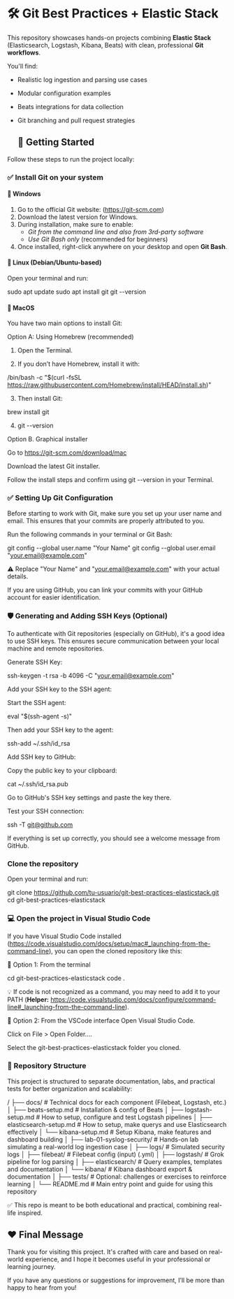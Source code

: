 # 🛠️ Git Best Practices + Elastic Stack
This repository showcases hands-on projects combining **Elastic Stack** (Elasticsearch, Logstash, Kibana, Beats) with clean, professional **Git workflows**.

You'll find:
- Realistic log ingestion and parsing use cases
- Modular configuration examples
- Beats integrations for data collection
- Git branching and pull request strategies

  ## 🚀 Getting Started

Follow these steps to run the project locally:

### ✅ Install Git on your system

#### 🔹 Windows
1. Go to the official Git website: (https://git-scm.com)
2. Download the latest version for Windows.
3. During installation, make sure to enable:
   - *Git from the command line and also from 3rd-party software*
   - *Use Git Bash only* (recommended for beginners)
4. Once installed, right-click anywhere on your desktop and open **Git Bash**.

#### 🔹 Linux (Debian/Ubuntu-based)
Open your terminal and run:

sudo apt update
sudo apt install git
git --version

#### 🔹 MacOS 
You have two main options to install Git:

Option A: Using Homebrew (recommended)

1. Open the Terminal.

2. If you don’t have Homebrew, install it with:

/bin/bash -c "$(curl -fsSL https://raw.githubusercontent.com/Homebrew/install/HEAD/install.sh)"

3. Then install Git:

brew install git


4. git --version


Option B. Graphical installer

Go to https://git-scm.com/download/mac

Download the latest Git installer.

Follow the install steps and confirm using git --version in your Terminal.


### ✅ Setting Up Git Configuration

Before starting to work with Git, make sure you set up your user name and email. This ensures that your commits are properly attributed to you.

Run the following commands in your terminal or Git Bash:

git config --global user.name "Your Name"
git config --global user.email "your.email@example.com"

⚠️ Replace "Your Name" and "your.email@example.com" with your actual details.

If you are using GitHub, you can link your commits with your GitHub account for easier identification.

### 🛡️ Generating and Adding SSH Keys (Optional)
To authenticate with Git repositories (especially on GitHub), it's a good idea to use SSH keys. This ensures secure communication between your local machine and remote repositories.

Generate SSH Key:

ssh-keygen -t rsa -b 4096 -C "your.email@example.com"

Add your SSH key to the SSH agent:

Start the SSH agent:

eval "$(ssh-agent -s)"

Then add your SSH key to the agent:

ssh-add ~/.ssh/id_rsa

Add SSH key to GitHub:

Copy the public key to your clipboard:

cat ~/.ssh/id_rsa.pub

Go to GitHub's SSH key settings and paste the key there.

Test your SSH connection:

ssh -T git@github.com

If everything is set up correctly, you should see a welcome message from GitHub.

### Clone the repository

Open your terminal and run:

git clone https://github.com/tu-usuario/git-best-practices-elasticstack.git
cd git-best-practices-elasticstack

### 💻 Open the project in Visual Studio Code
If you have Visual Studio Code installed (https://code.visualstudio.com/docs/setup/mac#_launching-from-the-command-line), you can open the cloned repository like this:

🔹 Option 1: From the terminal

cd git-best-practices-elasticstack
code .

💡 If code is not recognized as a command, you may need to add it to your PATH (**Helper:** https://code.visualstudio.com/docs/configure/command-line#_launching-from-the-command-line).

🔹 Option 2: From the VSCode interface
Open Visual Studio Code.

Click on File > Open Folder....

Select the git-best-practices-elasticstack folder you cloned.

### 📁 Repository Structure

This project is structured to separate documentation, labs, and practical tests for better organization and scalability:

/
├── docs/                      # Technical docs for each component (Filebeat, Logstash, etc.)
│   ├── beats-setup.md         # Installation & config of Beats
│   ├── logstash-setup.md      # How to setup, configure and test Logstash pipelines
│   ├── elasticsearch-setup.md       # How to setup, make querys and use Elasticsearch effectively
│   └── kibana-setup.md              # Setup Kibana, make features and dashboard building
│
├── lab-01-syslog-security/    # Hands-on lab simulating a real-world log ingestion case
│   ├── logs/                  # Simulated security logs
│   ├── filebeat/              # Filebeat config (input) (.yml)
│   ├── logstash/              # Grok pipeline for log parsing
│   ├── elasticsearch/         # Query examples, templates and documentation
│   └── kibana/                # Kibana dashboard export & documentation
│
├── tests/                     # Optional: challenges or exercises to reinforce learning
│
└── README.md                  # Main entry point and guide for using this repository

✅ This repo is meant to be both educational and practical, combining real-life inspired. 

## ❤️ Final Message
Thank you for visiting this project. It's crafted with care and based on real-world experience, and I hope it becomes useful in your professional or learning journey.

If you have any questions or suggestions for improvement, I’ll be more than happy to hear from you!



